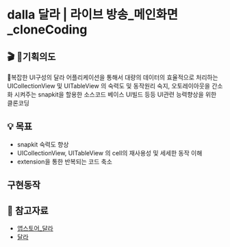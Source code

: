 # dalla 달라 | 라이브 방송_메인화면_cloneCoding

## 🎬 기획의도
복잡한 UI구성의 달라 어플리케이션을 통해서 대량의 데이터의 효율적으로 처리하는 UICollectionView 및 UITableView 의 숙력도 및 동작원리 숙지,
오토레이아웃을 간소화 시켜주는 snapkit을 할용한 소스코드 베이스 UI빌드 등등 UI관련 능력향상을 위한 클론코딩

## 💡 목표
- snapkit 숙력도 향상
- UICollectionView, UITableView 의 cell의 재사용성 및 세세한 동작 이해
- extension을 통한 반복되는 코드 축소

## 구현동작


## 🔗 참고자료
- [앱스토어_달라](https://apps.apple.com/kr/app/%EB%8B%AC%EB%9D%BC-live-%EB%9D%BC%EC%9D%B4%EB%B8%8C-%EB%B0%A9%EC%86%A1/id1490208806)
- [달라](https://www.dallalive.com/)


